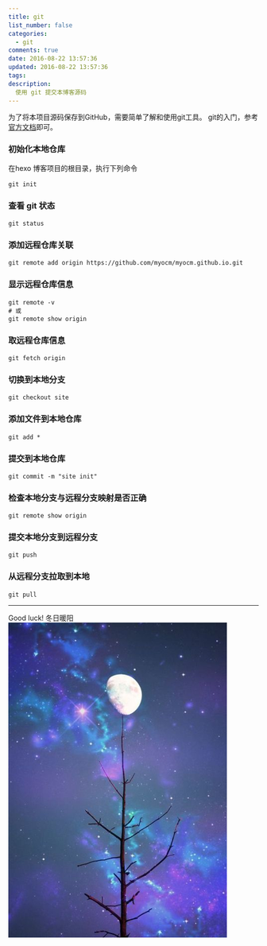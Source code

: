 ```yaml
---
title: git
list_number: false
categories:
  - git
comments: true
date: 2016-08-22 13:57:36
updated: 2016-08-22 13:57:36
tags:
description:
  使用 git 提交本博客源码
---
```


为了将本项目源码保存到GitHub，需要简单了解和使用git工具。
git的入门，参考[官方文档](https://git-scm.com/book/zh/v2/%E8%B5%B7%E6%AD%A5-%E5%85%B3%E4%BA%8E%E7%89%88%E6%9C%AC%E6%8E%A7%E5%88%B6)即可。
### 初始化本地仓库
在hexo 博客项目的根目录，执行下列命令
```
git init
```

### 查看 git 状态
```
git status
```

### 添加远程仓库关联
```
git remote add origin https://github.com/myocm/myocm.github.io.git
```

### 显示远程仓库信息
```
git remote -v
# 或
git remote show origin
```
### 取远程仓库信息
```
git fetch origin
```

### 切换到本地分支
```
git checkout site
```

### 添加文件到本地仓库
```
git add *
```
### 提交到本地仓库
```
git commit -m "site init"
```

### 检查本地分支与远程分支映射是否正确
```
git remote show origin
```

### 提交本地分支到远程分支
```
git push
```

### 从远程分支拉取到本地
```
git pull
```
---
Good luck!
冬日暖阳
![](/img/a7d496e4c27b220dab21305d7b10f229.png)
